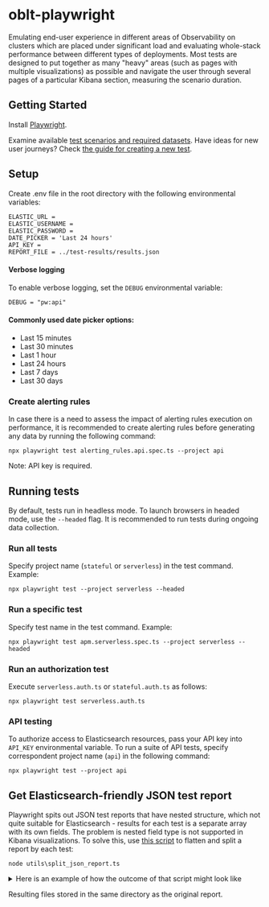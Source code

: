 # oblt-playwright

Emulating end-user experience in different areas of Observability on clusters which are placed under significant load and evaluating whole-stack performance between different types of deployments. Most tests are designed to put together as many "heavy" areas (such as pages with multiple visualizations) as possible and navigate the user through several pages of a particular Kibana section, measuring the scenario duration.

## Getting Started
Install [Playwright](https://playwright.dev/docs/intro).

Examine available [test scenarios and required datasets](https://github.com/elastic/oblt-playwright/blob/main/docs/data_mapping.md).
Have ideas for new user journeys? Check [the guide for creating a new test](https://github.com/elastic/oblt-playwright/blob/main/docs/guidelines.md).

## Setup 

Create .env file in the root directory with the following environmental variables:

```
ELASTIC_URL = 
ELASTIC_USERNAME = 
ELASTIC_PASSWORD = 
DATE_PICKER = 'Last 24 hours'
API_KEY = 
REPORT_FILE = ../test-results/results.json
```

#### Verbose logging

To enable verbose logging, set the `DEBUG` environmental variable:
```
DEBUG = "pw:api"
```

#### Commonly used date picker options:

- Last 15 minutes
- Last 30 minutes
- Last 1 hour
- Last 24 hours
- Last 7 days
- Last 30 days

### Create alerting rules

In case there is a need to assess the impact of alerting rules execution on performance, it is recommended to create alerting rules before generating any data by running the following command: 

```
npx playwright test alerting_rules.api.spec.ts --project api
```

Note: API key is required.

## Running tests

By default, tests run in headless mode. To launch browsers in headed mode, use the `--headed` flag.
It is recommended to run tests during ongoing data collection.

### Run all tests

Specify project name (`stateful` or `serverless`) in the test command. Example:

```
npx playwright test --project serverless --headed
```

### Run a specific test

Specify test name in the test command. Example:

```
npx playwright test apm.serverless.spec.ts --project serverless --headed
```

### Run an authorization test

Execute `serverless.auth.ts` or `stateful.auth.ts` as follows:

```
npx playwright test serverless.auth.ts
```

### API testing

To authorize access to Elasticsearch resources, pass your API key into `API_KEY` environmental variable. To run a suite of API tests, specify correspondent project name (`api`) in the following command:

```
npx playwright test --project api
```

## Get Elasticsearch-friendly JSON test report 

Playwright spits out JSON test reports that have nested structure, which not quite suitable for Elasticsearch - results for each test is a separate array with its own fields. The problem is nested field type is not supported in Kibana visualizations. To solve this, use [this script](https://github.com/elastic/oblt-playwright/blob/main/tools/split_report.ts) to flatten and split a report by each test:

```
node utils\split_json_report.ts
```
<details>
<summary>Here is an example of how the outcome of that script might look like</summary>

```
{
  "title": "Infrastructure - Cluster Overview dashboard",
  "startTime": "2024-02-02T12:50:18.767Z",
  "status": "passed",
  "duration": 59414,
  "step01": 4351,
  "step02": 1064,
  "step03": 24160,
  "workerIndex": 1,
  "retry": 0,
  "errors": [],
  "timeout": 300000
}
```
</details>

Resulting files stored in the same directory as the original report.